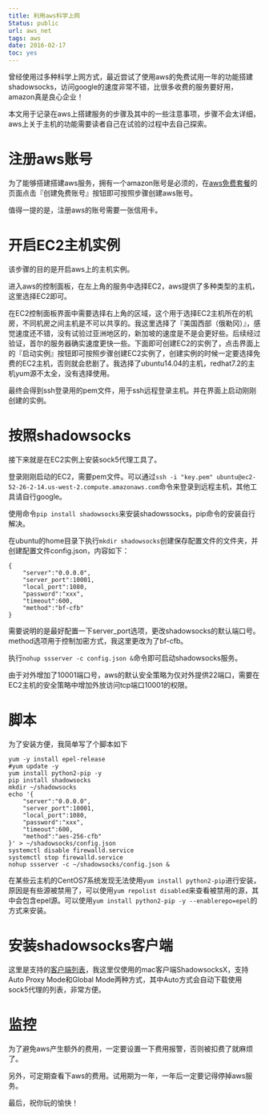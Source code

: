 ```yaml
---
title: 利用aws科学上网
Status: public
url: aws_net
tags: aws
date: 2016-02-17
toc: yes
---
```


曾经使用过多种科学上网方式，​最近尝试了使用aws的免费试用一年的功能搭建shadowsocks，访问google的速度非常不错，比很多收费的服务要好用，amazon真是良心企业！

本文用于记录在aws上搭建服务的步骤及其中的一些注意事项，步骤不会太详细，aws上关于主机的功能需要读者自己在试验的过程中去自己探索。

# 注册aws账号

为了能够搭建搭建aws服务，拥有一个amazon账号是必须的，在[aws免费套餐](https://aws.amazon.com/cn/free/)的页面点击『创建免费账号』按钮即可按照步骤创建aws账号。

值得一提的是，注册aws的账号需要一张信用卡。

# 开启EC2主机实例

该步骤的目的是开启aws上的主机实例。​

进入aws的控制面板，在左上角的服务中选择EC2，aws提供了多种类型的主机，这里选择EC2即可。

在EC2控制面板界面中需要选择右上角的区域，这个用于选择EC2主机所在的机房，不同机房之间主机是不可以共享的。我这里选择了『美国西部（俄勒冈）』，感觉速度还不错，没有试验过亚洲地区的，新加坡的速度是不是会更好些。后续经过验证，首尔的服务器确实速度更快一些。
​
下面即可创建EC2的实例了，点击界面上的『启动实例』按钮即可按照步骤创建EC2实例了，创建实例的时候一定要选择免费的EC2主机，否则就会悲剧了。我选择了ubuntu14.04的主机，redhat7.2的主机yum源不太全，没有选择使用。

最终会得到ssh登录用的pem文件，用于ssh远程登录主机。并在界面上启动刚刚创建的实例。

# 按照shadowsocks

接下来就是在EC2实例上安装sock5代理工具了。

登录刚刚启动的EC2，需要pem文件。可以通过`ssh -i "key.pem" ubuntu@ec2-52-26-2-14.us-west-2.compute.amazonaws.com`命令来登录到远程主机，其他工具请自行google。

使用命令`pip install shadowsocks`来安装shadowssocks，pip命令的安装自行解决。

在ubuntu的home目录下执行`mkdir shadowsocks`创建保存配置文件的文件夹，并创建配置文件config.json，内容如下：

```
{
    "server":"0.0.0.0",
    "server_port":10001,
    "local_port":1080,
    "password":"xxx",
    "timeout":600,
    "method":"bf-cfb"
}
```

需要说明的是最好配置一下server_port选项，更改shadowsocks的默认端口号。method选项用于控制加密方式，我这里更改为了bf-cfb。

执行`nohup ssserver -c config.json &`命令即可启动shadowsocks服务。

由于对外增加了10001端口号，aws的默认安全策略为仅对外提供22端口，需要在EC2主机的安全策略中增加外放访问tcp端口10001的权限。

# 脚本

为了安装方便，我简单写了个脚本如下

```
yum -y install epel-release
#yum update -y
yum install python2-pip -y
pip install shadowsocks
mkdir ~/shadowsocks
echo '{
    "server":"0.0.0.0",
    "server_port":10001,
    "local_port":1080,
    "password":"xxx",
    "timeout":600,
    "method":"aes-256-cfb"
}' > ~/shadowsocks/config.json
systemctl disable firewalld.service
systemctl stop firewalld.service
nohup ssserver -c ~/shadowsocks/config.json &
```

在某些云主机的CentOS7系统发现无法使用`yum install python2-pip`进行安装，原因是有些源被禁用了，可以使用`yum repolist disabled`来查看被禁用的源，其中会包含epel源。可以使用`yum install python2-pip -y --enablerepo=epel`的方式来安装。

# 安装shadowsocks客户端

这里是支持的[客户端列表](https://shadowsocks.com/client.html)，​我这里仅使用的mac客户端ShadowsocksX，支持Auto Proxy Mode和Global Mode两种方式，其中Auto方式会自动下载使用sock5代理的列表，非常方便。

# 监控

为了避免aws产生额外的费用，一定要设置一下费用报警，否则被扣费了就麻烦了。

另外，可定期查看下aws的费用。试用期为一年，一年后一定要记得停掉aws服务。

最后，祝你玩的愉快！
